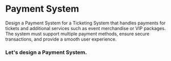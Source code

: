 # Payment System
Design a Payment System for a Ticketing System that handles payments for tickets and additional services such as event merchandise or VIP packages. The system must support multiple payment methods, ensure secure transactions, and provide a smooth user experience.

### Let's design a Payment System.

